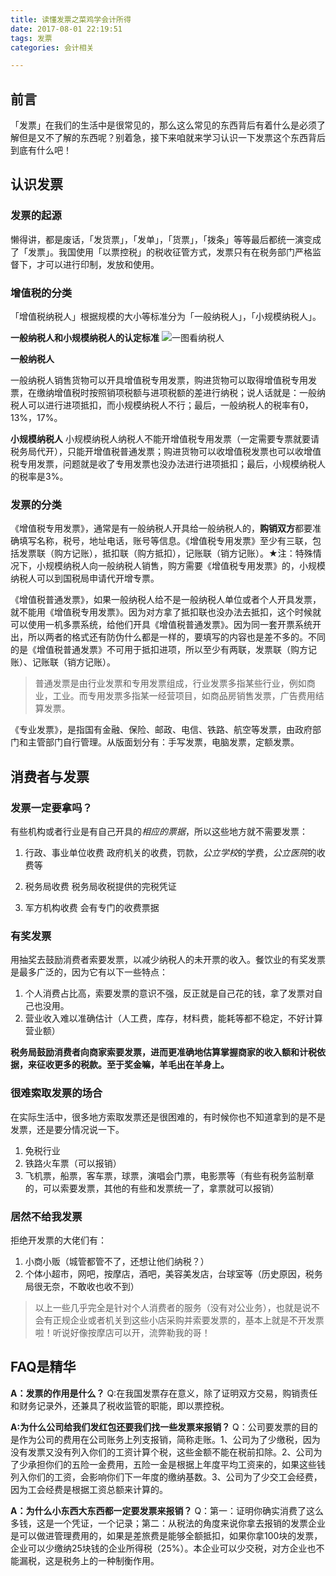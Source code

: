 ```yaml
---
title: 读懂发票之菜鸡学会计所得
date: 2017-08-01 22:19:51
tags: 发票
categories: 会计相关

---
```

## 前言

「发票」在我们的生活中是很常见的，那么这么常见的东西背后有着什么是必须了解但是又不了解的东西呢？别着急，接下来咱就来学习认识一下发票这个东西背后到底有什么吧！

<!--more-->

##  认识发票

### 发票的起源
懒得讲，都是废话，「发货票」，「发单」，「货票」，「拨条」等等最后都统一演变成了「发票」。我国使用「以票控税」的税收征管方式，发票只有在税务部门严格监督下，才可以进行印制，发放和使用。
### 增值税的分类
「增值税纳税人」根据规模的大小等标准分为「一般纳税人」，「小规模纳税人」。

**一般纳税人和小规模纳税人的认定标准**
![一图看纳税人](http://images.siliu46.cn/images/170724/4A82Kl0eFE.png)

**一般纳税人**

一般纳税人销售货物可以开具增值税专用发票，购进货物可以取得增值税专用发票，在缴纳增值税时按照销项税额与进项税额的差进行纳税；说人话就是：一般纳税人可以进行进项抵扣，而小规模纳税人不行；最后，一般纳税人的税率有0，13%，17%。

**小规模纳税人**
小规模纳税人纳税人不能开增值税专用发票（一定需要专票就要请税务局代开），只能开增值税普通发票；购进货物可以收增值税发票也可以收增值税专用发票，问题就是收了专用发票也没办法进行进项抵扣；最后，小规模纳税人的税率是3%。

### 发票的分类
《增值税专用发票》，通常是有一般纳税人开具给一般纳税人的，**购销双方**都要准确填写名称，税号，地址电话，账号等信息。《增值税专用发票》至少有三联，包括发票联（购方记账），抵扣联（购方抵扣），记账联（销方记账）。★注：特殊情况下，小规模纳税人向一般纳税人销售，购方需要《增值税专用发票》的，小规模纳税人可以到国税局申请代开增专票。

《增值税普通发票》，如果一般纳税人给不是一般纳税人单位或者个人开具发票，就不能用《增值税专用发票》。因为对方拿了抵扣联也没办法去抵扣，这个时候就可以使用一机多票系统，给他们开具《增值税普通发票》。因为同一套开票系统开出，所以两者的格式还有防伪什么都是一样的，要填写的内容也是差不多的。不同的是《增值税普通发票》不可用于抵扣进项，所以至少有两联，发票联（购方记账）、记账联（销方记账）。

> 普通发票是由行业发票和专用发票组成，行业发票多指某些行业，例如商业，工业。而专用发票多指某一经营项目，如商品房销售发票，广告费用结算发票。

《专业发票》，是指国有金融、保险、邮政、电信、铁路、航空等发票，由政府部门和主管部门自行管理。从版面划分有：手写发票，电脑发票，定额发票。

## 消费者与发票

### 发票一定要拿吗？
有些机构或者行业是有自己开具的*相应的票据*，所以这些地方就不需要发票：

1. 行政、事业单位收费
政府机关的收费，罚款，*公立学校*的学费，*公立医院*的收费等

2. 税务局收费
税务局收税提供的完税凭证

3. 军方机构收费
会有专门的收费票据

### 有奖发票
用抽奖去鼓励消费者索要发票，以减少纳税人的未开票的收入。餐饮业的有奖发票是最多广泛的，因为它有以下一些特点：
1. 个人消费占比高，索要发票的意识不强，反正就是自己花的钱，拿了发票对自己也没用。
2. 营业收入难以准确估计（人工费，库存，材料费，能耗等都不稳定，不好计算营业额）

**税务局鼓励消费者向商家索要发票，进而更准确地估算掌握商家的收入额和计税依据，来征收更多的税款。至于奖金嘛，羊毛出在羊身上。**

### 很难索取发票的场合
在实际生活中，很多地方索取发票还是很困难的，有时候你也不知道拿到的是不是发票，还是要分情况说一下。
1. 免税行业
2. 铁路火车票（可以报销）
3. 飞机票，船票，客车票，球票，演唱会门票，电影票等（有些有税务监制章的，可以索要发票，其他的有些和发票统一了，拿票就可以报销）

### 居然不给我发票
拒绝开发票的大佬们有：
1. 小商小贩（城管都管不了，还想让他们纳税？）
2. 个体小超市，网吧，按摩店，酒吧，美容美发店，台球室等（历史原因，税务局很无奈，不敢收也收不到）

> 以上一些几乎完全是针对个人消费者的服务（没有对公业务），也就是说不会有正规企业或者机关到这些小店采购并索要发票的，基本上就是不开发票啦！听说好像按摩店可以开，流弊勒我的哥！

## FAQ是精华
**A：发票的作用是什么？**
Q:在我国发票存在意义，除了证明双方交易，购销责任和财务记录外，还兼具了税收监管的职能，即以票控税。

**A:为什么公司给我们发红包还要我们找一些发票来报销？**
Q：公司要发票的目的是作为公司的费用在公司账务上列支报销，简称走账。1、公司为了少缴税，因为没有发票又没有列入你们的工资计算个税，这些金额不能在税前扣除。2、公司为了少承担你们的五险一金费用，五险一金是根据上年度平均工资来的，如果这些钱列入你们的工资，会影响你们下一年度的缴纳基数。3、公司为了少交工会经费，因为工会经费是根据工资总额来计算的。

**A：为什么小东西大东西都一定要发票来报销？**
Q：第一：证明你确实消费了这么多钱，这是一个凭证，一个记录；第二：从税法的角度来说你拿去报销的发票企业是可以做进管理费用的，如果是差旅费是能够全额抵扣，如果你拿100块的发票，企业可以少缴纳25块钱的企业所得税（25%）。本企业可以少交税，对方企业也不能漏税，这是税务上的一种制衡作用。